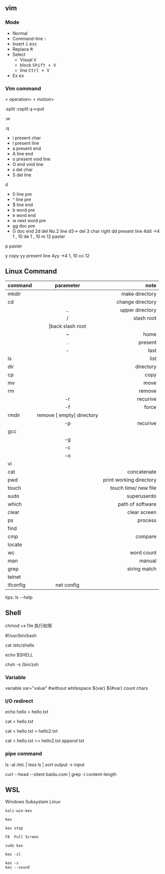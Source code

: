 ## vim

### Mode

- Normal 
- Command-line  <kbd>:</kbd>   
- Insert        <kbd>i</kbd>    <kbd>esc</kbd>
- Replace       <kbd>R</kbd>
- Select        
  - Visual      <kbd>V</kbd>
  - block       <kbd>Shift + V</kbd>
  - line        <kbd>Ctrl + V</kbd>
- Ex            <kbd>ex</kbd>

### Vim command

< operation> < motion>

:split :vsplit  q->quit

:w

:q

- i present char
- I present line
- a present end
- A line end
- o present void line
- O end void line
- s del char
- S del line

d
- 0 line pre
- ^ line pre
- $ line end
- b word pre
- e word end
- w next word pre
- gg doc pre
- G doc end
2d del No.2 line
d3->  del 3 char right
dd    present line
4dd   ->4
1 , 10 de
1 , 10 m 12   paster

p     paster

y     copy
yy    present line
4yy   ->4
1, 10 co 12


## Linux Command

|command|parameter|note|
|:--|:--:|--:|
|mkdir||make directory|
|cd||change directory|
||..|upper directory|
||/|slash root|
||\|back slash root|
||~|home|
||.|present|
||-|last|
|ls||list|
|dir||directory|
|cp||copy|
|mv||move|
|rm||remove|
||-r|recurive|
||-f|force|
|rmdir|remove [ empty] directory||
||-p|recurive|
|gcc|||
||-g||
||-c||
||-o||
|vi|||
|cat||concatenate|
|pwd||print working directory|
|touch||touch time/ new file|
|sudo||superuserdo|
|which||path of software|
|clear||clear screen|
|ps||process|
|find|||
|cmp||compare|
|locate|||
|wc||word count|
|man||manual|
|grep||string match|
|telnet|||
|ifconfig|net config||

tips: ls --help


## Shell

chmod +x file 执行权限

#!/usr/bin/bash

cat /etc/shells

echo $SHELL

chsh -s /bin/zsh

### Variable

variable var="value" #without whitespace
${var}
${#var} count chars

### I/O redirect

echo hello > hello.txt

cat < hello.txt

cat < hello.txt > hello2.txt

cat < hello.txt >> hello2.txt *append txt*

### pipe command

ls -al /etc | less
ls | sort
output -> input

curl --head --slient baidu.com | grep -i content-length

## WSL

Windows Subsystem Linux
```
kali-win-kex

kex

kex stop

F8  Full Screen

sudo kex

kex -sl

kex -s
kex --sound

```

